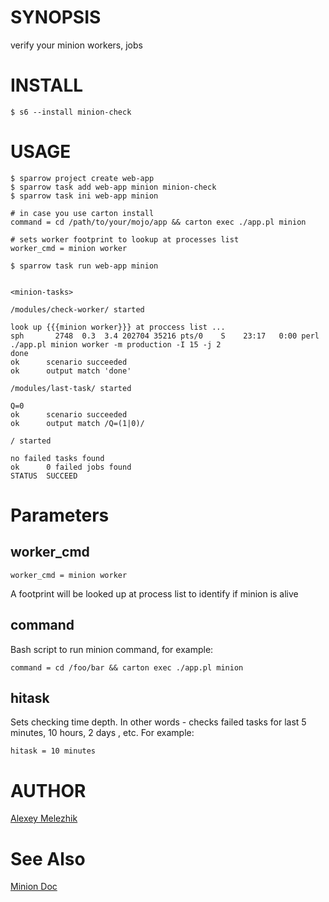 # SYNOPSIS

verify your minion workers, jobs

# INSTALL
    
    $ s6 --install minion-check
    
# USAGE
  
    $ sparrow project create web-app
    $ sparrow task add web-app minion minion-check
    $ sparrow task ini web-app minion
  
    # in case you use carton install
    command = cd /path/to/your/mojo/app && carton exec ./app.pl minion

    # sets worker footprint to lookup at processes list
    worker_cmd = minion worker

    $ sparrow task run web-app minion


    <minion-tasks>
    
    /modules/check-worker/ started
    
    look up {{{minion worker}}} at proccess list ...
    sph       2748  0.3  3.4 202704 35216 pts/0    S    23:17   0:00 perl ./app.pl minion worker -m production -I 15 -j 2
    done
    ok      scenario succeeded
    ok      output match 'done'
    
    /modules/last-task/ started
    
    Q=0
    ok      scenario succeeded
    ok      output match /Q=(1|0)/
    
    / started
    
    no failed tasks found
    ok      0 failed jobs found
    STATUS  SUCCEED
    
# Parameters

## worker_cmd

    worker_cmd = minion worker

A footprint will be looked up at process list to identify if minion is alive 

## command

Bash script to run minion command, for example:

    command = cd /foo/bar && carton exec ./app.pl minion
    
## hitask

Sets checking time depth. In other words - checks failed tasks for last 5 minutes, 10 hours, 2 days , etc. For example:

    hitask = 10 minutes



# AUTHOR

[Alexey Melezhik](mailto:melezhik@gmail.com)

# See Also

[Minion Doc](https://metacpan.org/pod/Minion)


